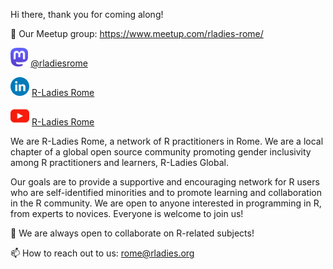 Hi there, thank you for coming along!

📝 Our Meetup group: https://www.meetup.com/rladies-rome/

<a href="https://fosstodon.org/@rladiesrome"><img height="30" src="https://github.com/rladiesrome/rladiesrome/blob/main/mastodon.png?raw=true"></a> [@rladiesrome](https://fosstodon.org/@rladiesrome)

<a href="[https://www.linkedin.com/company/88017166/](https://www.linkedin.com/company/88017166/)"><img height="30" src="https://github.com/rladiesrome/rladiesrome/blob/main/linkedin.png?raw=true"></a> [R-Ladies Rome](https://www.linkedin.com/company/88017166/)

<a href="https://www.youtube.com/@rladiesrome"><img height="30" src="https://github.com/rladiesrome/RLadiesRome/blob/main/youtube.png?raw=true"></a> [R-Ladies Rome](https://www.youtube.com/@rladiesrome)

We are R-Ladies Rome, a network of R practitioners in Rome. We are a local chapter of a global open source community promoting gender inclusivity among R practitioners and learners, R-Ladies Global.

Our goals are to provide a supportive and encouraging network for R users who are self-identified minorities and to promote learning and collaboration in the R community. We are open to anyone interested in programming in R, from experts to novices. Everyone is welcome to join us!

👯 We are always open to collaborate on R-related subjects!

📫 How to reach out to us: rome@rladies.org
<!---
rladiesrome/rladiesrome is a ✨ special ✨ repository because its `README.md` (this file) appears on your GitHub profile.
You can click the Preview link to take a look at your changes.
--->
